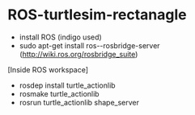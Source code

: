 # ROS-turtlesim-rectanagle

- install ROS (indigo used)
- sudo apt-get install ros-<rosdistro>-rosbridge-server (http://wiki.ros.org/rosbridge_suite)

[Inside ROS workspace]
- rosdep install turtle_actionlib
- rosmake turtle_actionlib
- rosrun turtle_actionlib shape_server
